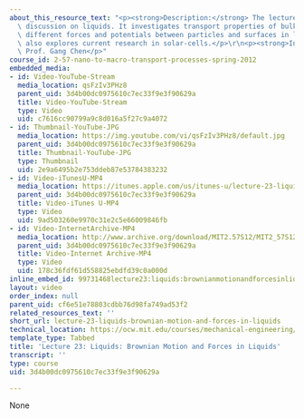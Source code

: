 ```yaml
---
about_this_resource_text: "<p><strong>Description:</strong> The lecture first continues\
  \ discussion on liquids. It investigates transport properties of bulk liquids, and\
  \ different forces and potentials between particles and surfaces in liquids. It\
  \ also explores current research in solar-cells.</p>\r\n<p><strong>Instructor:</strong>\
  \ Prof. Gang Chen</p>"
course_id: 2-57-nano-to-macro-transport-processes-spring-2012
embedded_media:
- id: Video-YouTube-Stream
  media_location: qsFzIv3PHz8
  parent_uid: 3d4b00dc0975610c7ec33f9e3f90629a
  title: Video-YouTube-Stream
  type: Video
  uid: c7616cc90799a9c8d016a5f27c9a4072
- id: Thumbnail-YouTube-JPG
  media_location: https://img.youtube.com/vi/qsFzIv3PHz8/default.jpg
  parent_uid: 3d4b00dc0975610c7ec33f9e3f90629a
  title: Thumbnail-YouTube-JPG
  type: Thumbnail
  uid: 2e9a6495b2e753ddeb87e53784383232
- id: Video-iTunesU-MP4
  media_location: https://itunes.apple.com/us/itunes-u/lecture-23-liquids-brownian/id589004669?i=126989274
  parent_uid: 3d4b00dc0975610c7ec33f9e3f90629a
  title: Video-iTunes U-MP4
  type: Video
  uid: 9ad503260e9970c31e2c5e66009846fb
- id: Video-InternetArchive-MP4
  media_location: http://www.archive.org/download/MIT2.57S12/MIT2_57S12_lec23_300k.mp4
  parent_uid: 3d4b00dc0975610c7ec33f9e3f90629a
  title: Video-Internet Archive-MP4
  type: Video
  uid: 178c36fdf61d558825ebdfd39c0a000d
inline_embed_id: 99731468lecture23:liquids:brownianmotionandforcesinliquids78795791
layout: video
order_index: null
parent_uid: cf6e51e78803cdbb76d98fa749ad53f2
related_resources_text: ''
short_url: lecture-23-liquids-brownian-motion-and-forces-in-liquids
technical_location: https://ocw.mit.edu/courses/mechanical-engineering/2-57-nano-to-macro-transport-processes-spring-2012/video-lectures/lecture-23-liquids-brownian-motion-and-forces-in-liquids
template_type: Tabbed
title: 'Lecture 23: Liquids: Brownian Motion and Forces in Liquids'
transcript: ''
type: course
uid: 3d4b00dc0975610c7ec33f9e3f90629a

---
```

None
